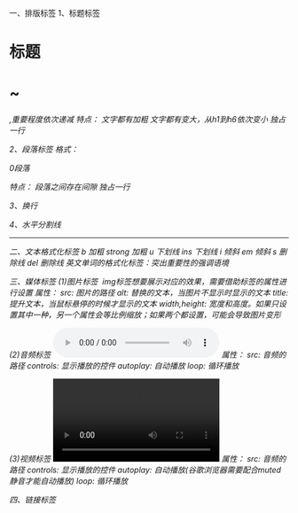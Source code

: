 一、排版标签
1、标题标签<h>
<h1>标题<h1>
<h1>~<h6>,重要程度依次递减
特点：
文字都有加粗
文字都有变大，从h1到h6依次变小
独占一行

2、段落标签
格式：<p>0段落<p>
特点：
段落之间存在间隙
独占一行

3、换行<br>

4、水平分割线<hr>

二、文本格式化标签
b  加粗    strong  加粗
u  下划线  ins  下划线
i  倾斜    em   倾斜
s  删除线  del  删除线
英文单词的格式化标签：突出重要性的强调语境

三、媒体标签
(1)图片标签
<img src="" alt="">
img标签想要展示对应的效果，需要借助标签的属性进行设置
属性：
src: 图片的路径
alt: 替换的文本，当图片不显示时显示的文本
title: 提升文本，当鼠标悬停的时候才显示的文本
width,height: 宽度和高度。如果只设置其中一种，另一个属性会等比例缩放；如果两个都设置，可能会导致图片变形


(2)音频标签
<audio src="" controls></audio>
属性：
src: 音频的路径
controls: 显示播放的控件
autoplay: 自动播放
loop: 循环播放

(3)视频标签
<video src="" controls></video>
属性：
src: 音频的路径
controls: 显示播放的控件
autoplay: 自动播放(谷歌浏览器需要配合muted静音才能自动播放)
loop: 循环播放


四、链接标签
